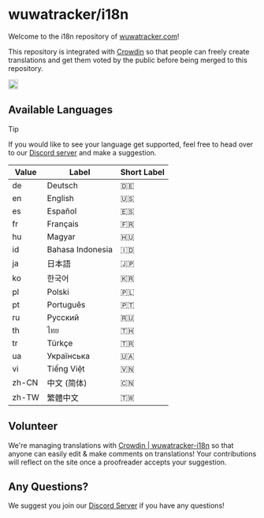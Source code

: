 # wuwatracker/i18n

Welcome to the i18n repository of [wuwatracker.com](https://wuwatracker.com/)!

This repository is integrated with [Crowdin](https://crowdin.com/project/wuwatracker-i18n) so that people can freely create translations and get them voted by the public before being merged to this repository.

<a href="https://wuwatracker.com/discord" target="_blank">
  <img src="https://badges.crowdin.net/wuwatracker-i18n/localized.svg" alt="localization percentage" style="height: 20px;"/>
</a>

## Available Languages

> [!TIP]
> If you would like to see your language get supported, feel free to head over to our [Discord server](https://wuwatracker.com/discord) and make a suggestion.

| Value | Label            | Short Label |
| ----- | ---------------- | ----------- |
| de    | Deutsch          | 🇩🇪          |
| en    | English          | 🇺🇸          |
| es    | Español          | 🇪🇸          |
| fr    | Français         | 🇫🇷          |
| hu    | Magyar           | 🇭🇺          |
| id    | Bahasa Indonesia | 🇮🇩          |
| ja    | 日本語           | 🇯🇵          |
| ko    | 한국어           | 🇰🇷          |
| pl    | Polski           | 🇵🇱          |
| pt    | Português        | 🇵🇹          |
| ru    | Русский          | 🇷🇺          |
| th    | ไทย              | 🇹🇭          |
| tr    | Türkçe           | 🇹🇷          |
| ua    | Українська       | 🇺🇦          |
| vi    | Tiếng Việt       | 🇻🇳          |
| zh-CN | 中文 (简体)      | 🇨🇳          |
| zh-TW | 繁體中文         | 🇹🇼          |

## Volunteer

We're managing translations with [Crowdin | wuwatracker-i18n](https://crowdin.com/project/wuwatracker-i18n) so that anyone can easily edit & make comments on translations! Your contributions will reflect on the site once a proofreader accepts your suggestion.

## Any Questions?

We suggest you join our [Discord Server](https://wuwatracker.com/discord) if you have any questions!
